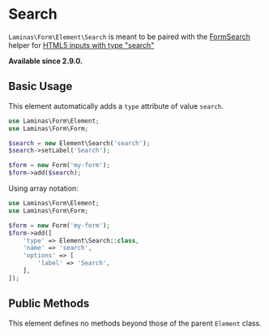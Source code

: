 # Search

`Laminas\Form\Element\Search` is meant to be paired with the
[FormSearch](../helper/form-search.md) helper for
[HTML5 inputs with type "search"](http://www.whatwg.org/specs/web-apps/current-work/multipage/states-of-the-type-attribute.html#text-%28type=text%29-state-and-search-state-%28type=search%29)

**Available since 2.9.0.**

## Basic Usage

This element automatically adds a `type` attribute of value `search`.

```php
use Laminas\Form\Element;
use Laminas\Form\Form;

$search = new Element\Search('search');
$search->setLabel('Search');

$form = new Form('my-form');
$form->add($search);
```

Using array notation:

```php
use Laminas\Form\Element;
use Laminas\Form\Form;

$form = new Form('my-form');
$form->add([
	'type' => Element\Search::class,
	'name' => 'search',
	'options' => [
		'label' => 'Search',
	],
]);
```

## Public Methods

This element defines no methods beyond those of the parent `Element` class.
